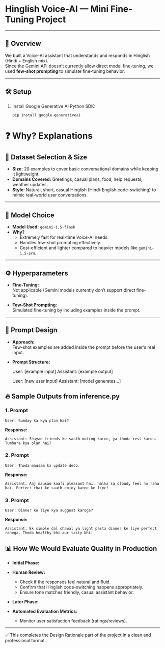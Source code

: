 # Hinglish Voice-AI — Mini Fine-Tuning Project

---

## 📖 Overview

We built a Voice-AI assistant that understands and responds in Hinglish (Hindi + English mix).  
Since the Gemini API doesn't currently allow direct model fine-tuning, we used **few-shot prompting** to simulate fine-tuning behavior.

---

## 🛠 Setup

1. Install Google Generative AI Python SDK:
   ```bash
   pip install google-generativeai


# ❓ Why? Explanations

## 📄 Dataset Selection & Size

- **Size:** 20 examples to cover basic conversational domains while keeping it lightweight.
- **Domains Covered:** Greetings, casual plans, food, help requests, weather updates.
- **Style:** Natural, short, casual Hinglish (Hindi-English code-switching) to mimic real-world user conversations.

---

## 🧠 Model Choice

- **Model Used:** `gemini-1.5-flash`
- **Why?**
  - Extremely fast for real-time Voice-AI needs.
  - Handles few-shot prompting effectively.
  - Cost-efficient and lighter compared to heavier models like `gemini-1.5-pro`.

---

## ⚙️ Hyperparameters

- **Fine-Tuning:**  
  Not applicable (Gemini models currently don’t support direct fine-tuning).
  
- **Few-Shot Prompting:**  
  Simulated fine-tuning by including examples inside the prompt.

---

## 📝 Prompt Design

- **Approach:**  
  Few-shot examples are added inside the prompt before the user's real input.

- **Prompt Structure:**
   
   User: [example input]
   Assistant: [example output]

   User: [new user input]
   Assistant: [model generates...]


## 🔥 Sample Outputs from inference.py

### 1. Prompt
```
User: Sunday ka kya plan hai?
```

**Response:**
```
Assistant: Shayad friends ke saath outing karun, ya thoda rest karun. Tumhara kya plan hai?
```

### 2. Prompt
```
User: Thoda mausam ka update dedo.
```

**Response:**
```
Assistant: Aaj mausam kaafi pleasant hai, halka sa cloudy feel ho raha hai. Perfect chai ke saath enjoy karne ke liye!
```

### 3. Prompt
```
User: Dinner ke liye kya suggest karoge?
```

**Response:**
```
Assistant: Ek simple dal chawal ya light pasta dinner ke liye perfect rahega. Thoda healthy bhi aur tasty bhi!
```



## 📊 How We Would Evaluate Quality in Production

- **Initial Phase:**
- **Human Review:**
  - Check if the responses feel natural and fluid.
  - Confirm that Hinglish code-switching happens appropriately.
  - Ensure tone matches friendly, casual assistant behavior.

- **Later Phase:**
- **Automated Evaluation Metrics:**
  - Monitor user satisfaction feedback (ratings/reviews).

---

✅ This completes the Design Rationale part of the project in a clean and professional format.


